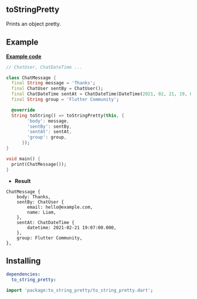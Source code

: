 ## toStringPretty

Prints an object pretty.

## Example

[**Example code**](https://github.com/pubmskim/to_string_pretty/blob/main/example/to_string_pretty_example.dart)

```dart
// ChatUser, ChatDateTime ...

class ChatMessage {
  final String message = 'Thanks';
  final ChatUser sentBy = ChatUser();
  final ChatDateTime sentAt = ChatDateTime(DateTime(2021, 02, 21, 19, 07));
  final String group = 'Flutter Community';

  @override
  String toString() => toStringPretty(this, {
        'body': message,
        'sentBy': sentBy,
        'sentAt': sentAt,
        'group': group,
      });
}

void main() {
  print(ChatMessage());
}
```

- **Result**

```
ChatMessage {
    body: Thanks,
    sentBy: ChatUser {
        email: hello@example.com,
        name: Liam,
    },
    sentAt: ChatDateTime {
        datetime: 2021-02-21 19:07:00.000,
    },
    group: Flutter Community,
},
```



## Installing

```yaml
dependencies:
  to_string_pretty:
```

```dart
import 'package:to_string_pretty/to_string_pretty.dart';
```

